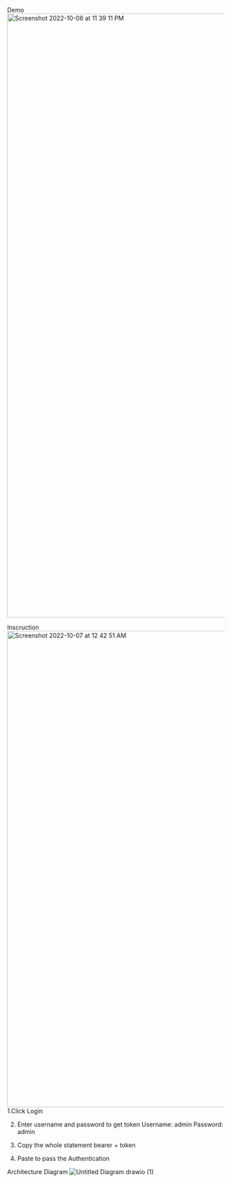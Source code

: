 Demo
<img width="1401" alt="Screenshot 2022-10-06 at 11 39 11 PM" src="https://user-images.githubusercontent.com/105078502/194357287-6d214d41-5fb6-46c5-9169-5a9d8c383ca0.png">

Inscruction
<img width="1105" alt="Screenshot 2022-10-07 at 12 42 51 AM" src="https://user-images.githubusercontent.com/105078502/194371866-0f3c83bf-4a45-47d9-90bb-1ea5d7af8840.png">
1.Click Login

2. Enter username and password to get token 
Username: admin
Password: admin

3. Copy the whole statement bearer + token

4. Paste to pass the Authentication


Architecture Diagram
![Untitled Diagram drawio (1)](https://user-images.githubusercontent.com/105078502/194369439-f97f347b-9ee0-46ef-8f5d-0e861ae095e3.jpg)

